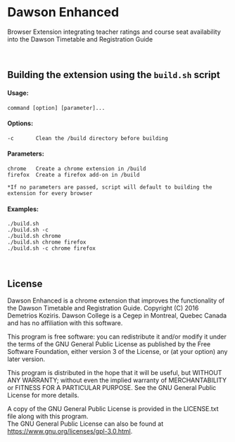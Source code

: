# Dawson Enhanced
Browser Extension integrating teacher ratings and course seat availability into the Dawson Timetable and Registration Guide

<br>

## Building the extension using the `build.sh` script
#### Usage:  
```
command [option] [parameter]... 
```
#### Options:  
```
-c       Clean the /build directory before building  
```
#### Parameters:  
```
chrome   Create a chrome extension in /build  
firefox  Create a firefox add-on in /build 
```
```
*If no parameters are passed, script will default to building the extension for every browser
```
#### Examples:
```
./build.sh
./build.sh -c
./build.sh chrome  
./build.sh chrome firefox  
./build.sh -c chrome firefox  
```


<br>

<h2>
License
</h2>

Dawson Enhanced is a chrome extension that improves the functionality of the Dawson Timetable and Registration Guide. Copyright (C) 2016 Demetrios Koziris. Dawson College is a Cegep in Montreal, Quebec Canada and has no affiliation with this software.

This program is free software: you can redistribute it and/or modify it under the terms of the GNU General Public License 
as published by the Free Software Foundation, either version 3 of the License, or (at your option) any later version.

This program is distributed in the hope that it will be useful, but WITHOUT ANY WARRANTY; without even the implied 
warranty of MERCHANTABILITY or FITNESS FOR A PARTICULAR PURPOSE.  See the GNU General Public License for more details.

A copy of the GNU General Public License is provided in the LICENSE.txt file along with this program.  
The GNU General Public License can also be found at <https://www.gnu.org/licenses/gpl-3.0.html>.
